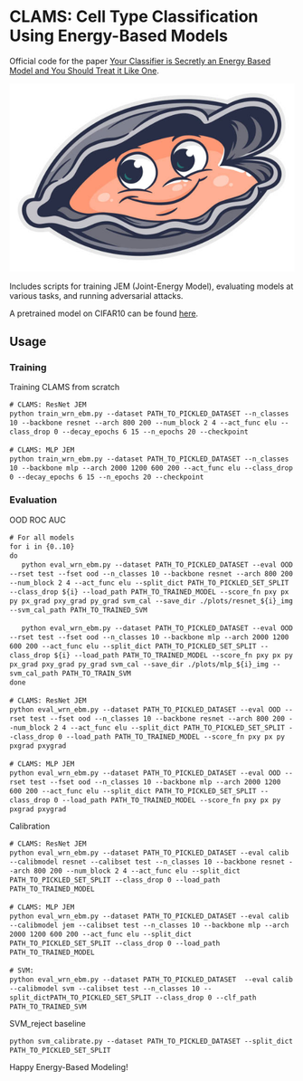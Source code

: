 # CLAMS: Cell Type Classification Using Energy-Based Models

Official code for the paper [Your Classifier is Secretly an Energy Based Model and You Should Treat it Like One](https://arxiv.org/abs/1912.03263).

![clams](figs/clams.jpg)

Includes scripts for training JEM (Joint-Energy Model), evaluating models at various tasks, and running adversarial attacks.

A pretrained model on CIFAR10 can be found [here](http://www.cs.toronto.edu/~wgrathwohl/CIFAR10_MODEL.pt).


## Usage
### Training
Training CLAMS from scratch
```
# CLAMS: ResNet JEM
python train_wrn_ebm.py --dataset PATH_TO_PICKLED_DATASET --n_classes 10 --backbone resnet --arch 800 200 --num_block 2 4 --act_func elu --class_drop 0 --decay_epochs 6 15 --n_epochs 20 --checkpoint

# CLAMS: MLP JEM
python train_wrn_ebm.py --dataset PATH_TO_PICKLED_DATASET --n_classes 10 --backbone mlp --arch 2000 1200 600 200 --act_func elu --class_drop 0 --decay_epochs 6 15 --n_epochs 20 --checkpoint
```

### Evaluation
OOD ROC AUC
```
# For all models
for i in {0..10}
do
   python eval_wrn_ebm.py --dataset PATH_TO_PICKLED_DATASET --eval OOD --rset test --fset ood --n_classes 10 --backbone resnet --arch 800 200 --num_block 2 4 --act_func elu --split_dict PATH_TO_PICKLED_SET_SPLIT --class_drop ${i} --load_path PATH_TO_TRAINED_MODEL --score_fn pxy px py px_grad pxy_grad py_grad svm_cal --save_dir ./plots/resnet_${i}_img --svm_cal_path PATH_TO_TRAINED_SVM

   python eval_wrn_ebm.py --dataset PATH_TO_PICKLED_DATASET --eval OOD --rset test --fset ood --n_classes 10 --backbone mlp --arch 2000 1200 600 200 --act_func elu --split_dict PATH_TO_PICKLED_SET_SPLIT --class_drop ${i} --load_path PATH_TO_TRAINED_MODEL --score_fn pxy px py px_grad pxy_grad py_grad svm_cal --save_dir ./plots/mlp_${i}_img --svm_cal_path PATH_TO_TRAIN_SVM
done

# CLAMS: ResNet JEM
python eval_wrn_ebm.py --dataset PATH_TO_PICKLED_DATASET --eval OOD --rset test --fset ood --n_classes 10 --backbone resnet --arch 800 200 --num_block 2 4 --act_func elu --split_dict PATH_TO_PICKLED_SET_SPLIT --class_drop 0 --load_path PATH_TO_TRAINED_MODEL --score_fn pxy px py pxgrad pxygrad

# CLAMS: MLP JEM
python eval_wrn_ebm.py --dataset PATH_TO_PICKLED_DATASET --eval OOD --rset test --fset ood --n_classes 10 --backbone mlp --arch 2000 1200 600 200 --act_func elu --split_dict PATH_TO_PICKLED_SET_SPLIT --class_drop 0 --load_path PATH_TO_TRAINED_MODEL --score_fn pxy px py pxgrad pxygrad
```

Calibration
```
# CLAMS: ResNet JEM
python eval_wrn_ebm.py --dataset PATH_TO_PICKLED_DATASET --eval calib --calibmodel resnet --calibset test --n_classes 10 --backbone resnet --arch 800 200 --num_block 2 4 --act_func elu --split_dict PATH_TO_PICKLED_SET_SPLIT --class_drop 0 --load_path PATH_TO_TRAINED_MODEL

# CLAMS: MLP JEM
python eval_wrn_ebm.py --dataset PATH_TO_PICKLED_DATASET --eval calib --calibmodel jem --calibset test --n_classes 10 --backbone mlp --arch 2000 1200 600 200 --act_func elu --split_dict PATH_TO_PICKLED_SET_SPLIT --class_drop 0 --load_path PATH_TO_TRAINED_MODEL

# SVM:
python eval_wrn_ebm.py --dataset PATH_TO_PICKLED_DATASET  --eval calib --calibmodel svm --calibset test --n_classes 10 --split_dictPATH_TO_PICKLED_SET_SPLIT --class_drop 0 --clf_path PATH_TO_TRAINED_SVM
```

SVM_reject baseline
```
python svm_calibrate.py --dataset PATH_TO_PICKLED_DATASET --split_dict PATH_TO_PICKLED_SET_SPLIT
```

Happy Energy-Based Modeling! 
